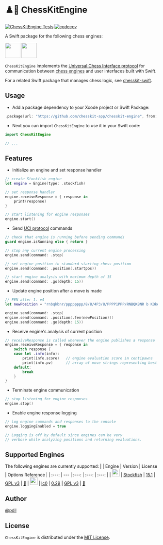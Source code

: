 # ♟️🤖 ChessKitEngine

[![ChessKitEngine Tests](https://github.com/chesskit-app/chesskit-engine/actions/workflows/test-chesskit-engine.yml/badge.svg)](https://github.com/chesskit-app/chesskit-engine/actions/workflows/test-chesskit-engine.yml) [![codecov](https://codecov.io/github/chesskit-app/chesskit-engine/branch/master/graph/badge.svg?token=TDS6QOD25U)](https://codecov.io/gh/chesskit-app/chesskit-engine)

A Swift package for the following chess engines:

[<img src="https://stockfishchess.org/images/logo/icon_512x512.png" width="50" />](https://stockfishchess.org) [<img src="https://lczero.org/images/logo.svg" width="50" />](https://lczero.org)

`ChessKitEngine` implements the [Universal Chess Interface protocol](https://backscattering.de/chess/uci/2006-04.txt) for communication between [chess engines](https://en.wikipedia.org/wiki/Chess_engine) and user interfaces built with Swift.

For a related Swift package that manages chess logic, see [chesskit-swift](https://github.com/chesskit-app/chesskit-swift).

## Usage

* Add a package dependency to your Xcode project or Swift Package:
``` swift
.package(url: "https://github.com/chesskit-app/chesskit-engine", from: "0.2.0")
```

* Next you can import `ChessKitEngine` to use it in your Swift code:
``` swift
import ChessKitEngine

// ...

```

## Features

* Initialize an engine and set response handler
``` swift
// create Stockfish engine
let engine = Engine(type: .stockfish)

// set response handler
engine.receiveResponse = { response in
    print(response)
}

// start listening for engine responses
engine.start()
```

* Send [UCI protocol](https://backscattering.de/chess/uci/2006-04.txt) commands
``` swift
// check that engine is running before sending commands
guard engine.isRunning else { return }

// stop any current engine processing
engine.send(command: .stop)

// set engine position to standard starting chess position
engine.send(command: .position(.startpos))

// start engine analysis with maximum depth of 15
engine.send(command: .go(depth: 15))
```

* Update engine position after a move is made
``` swift
// FEN after 1. e4
let newPosition = "rnbqkbnr/pppppppp/8/8/4P3/8/PPPP1PPP/RNBQKBNR b KQkq e3 0 1"

engine.send(command: .stop)
engine.send(command: .position(.fen(newPosition)))
engine.send(command: .go(depth: 15))
```

* Receive engine's analysis of current position
``` swift
// receiveResponse is called whenever the engine publishes a response
engine.receiveResponse = { response in
    switch response {
    case let .info(info):
        print(info.score)   // engine evaluation score in centipawns
        print(info.pv)      // array of move strings representing best line
    default:
        break
    }
}
```

* Terminate engine communication
``` swift
// stop listening for engine responses
engine.stop()
```

* Enable engine response logging
``` swift
// log engine commands and responses to the console
engine.loggingEnabled = true

// Logging is off by default since engines can be very
// verbose while analyzing positions and returning evaluations.
```

## Supported Engines

The following engines are currently supported:
| | Engine  | Version | License | Options Reference |
| :---: | --- | :---: | :---: | :---: |
| <img src="https://stockfishchess.org/images/logo/icon_512x512.png" width="25" /> | [Stockfish](https://stockfishchess.org) | [15.1](https://github.com/official-stockfish/Stockfish/tree/sf_15.1) | [GPL v3](https://github.com/official-stockfish/Stockfish/blob/sf_15.1/Copying.txt) | [🔗](https://github.com/official-stockfish/Stockfish/tree/sf_15.1#the-uci-protocol-and-available-options)
| <img src="https://lczero.org/images/logo.svg" width="25" /> | [lc0](https://lczero.org) | [0.29](https://github.com/LeelaChessZero/lc0/tree/v0.29.0) | [GPL v3](https://github.com/LeelaChessZero/lc0/blob/v0.29.0/COPYING) | [🔗](https://github.com/LeelaChessZero/lc0/wiki/Lc0-options)

## Author

[@pdil](https://github.com/pdil)

## License

`ChessKitEngine` is distributed under the [MIT License](https://github.com/chesskit-app/chesskit-engine/blob/master/LICENSE).
